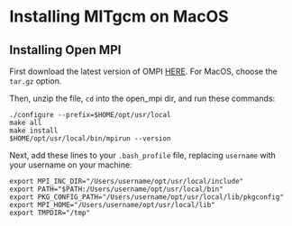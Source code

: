 # Installing MITgcm on MacOS

## Installing Open MPI

First download the latest version of OMPI [HERE](www.open-mpi.org/software/ompi/v4.1/). For MacOS, choose the `tar.gz` option.

Then, unzip the file, `cd` into the open_mpi dir, and run these commands:
```
./configure --prefix=$HOME/opt/usr/local
make all
make install
$HOME/opt/usr/local/bin/mpirun --version
```

Next, add these lines to your `.bash_profile` file, replacing `username` with your username on your machine:
```
export MPI_INC_DIR="/Users/username/opt/usr/local/include"
export PATH="$PATH:/Users/username/opt/usr/local/bin"
export PKG_CONFIG_PATH="/Users/username/opt/usr/local/lib/pkgconfig"
export MPI_HOME="/Users/username/opt/usr/local/lib"
export TMPDIR="/tmp"
```
